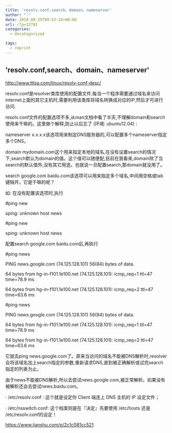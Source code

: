 ```yaml
---
title: 'resolv.conf,search、domain、nameserver'
author: "-"
date: 2018-09-25T09:53:24+00:00
url: /?p=12701
categories:
  - Uncategorized

tags:
  - reprint
---
```

## 'resolv.conf,search、domain、nameserver'
http://www.ttlsa.com/linux/resolv-conf-desc/
  
resolv.conf是resolver类库使用的配置文件,每当一个程序需要通过域名来访问internet上面的其它主机时,需要利用该类库将域名转换成对应的IP,然后才可进行访问.

resolv.conf文件的配置选项不多,从man文档中看了半天,不理解domain和search使用来干嘛的。这里做个解释,防止以后忘了 (环境: ubuntu12.04) : 

nameserver x.x.x.x该选项用来制定DNS服务器的,可以配置多个nameserver指定多个DNS。

domain mydomain.com这个用来指定本地的域名,在没有设置search的情况下,search默认为domain的值。这个值可以随便配,目前在我看来,domain除了当search的默认值外,没有其它用途。也就说一旦配置search,那domain就没用了。

search google.com baidu.com该选项可以用来指定多个域名,中间用空格或tab键隔开。它是干嘛的呢？

如: 在没有配置该选项时,执行

#ping new
  
sping: unknown host news

#ping new
  
sping: unknown host news
  
配置search google.com baidu.com后,再执行

#ping news
  
PING news.google.com (74.125.128.101) 56(84) bytes of data.
  
64 bytes from hg-in-f101.1e100.net (74.125.128.101): icmp_req=1 ttl=47 time=78.9 ms
  
64 bytes from hg-in-f101.1e100.net (74.125.128.101): icmp_req=2 ttl=47 time=63.6 ms

#ping news
  
PING news.google.com (74.125.128.101) 56(84) bytes of data.
  
64 bytes from hg-in-f101.1e100.net (74.125.128.101): icmp_req=1 ttl=47 time=78.9 ms
  
64 bytes from hg-in-f101.1e100.net (74.125.128.101): icmp_req=2 ttl=47 time=63.6 ms
  
它就去ping news.google.com了。原来当访问的域名不能被DNS解析时,resolver会将该域名加上search指定的参数,重新请求DNS,直到被正确解析或试完search指定的列表为止。

由于news不能被DNS解析,所以去尝试news.google.com,被正常解析。如果没有被解析还会去尝试news.baidu.com。

· /etc/resolv.conf : 这个就是设定你 Client 端连上 DNS 主机的 IP 设定文件；
  
· /etc/nsswitch.conf: 这个档案则是在『决定』先要使用 /etc/hosts 还是 /etc/resolv.conf的设定！
  
https://www.jianshu.com/p/2c1c081cc521